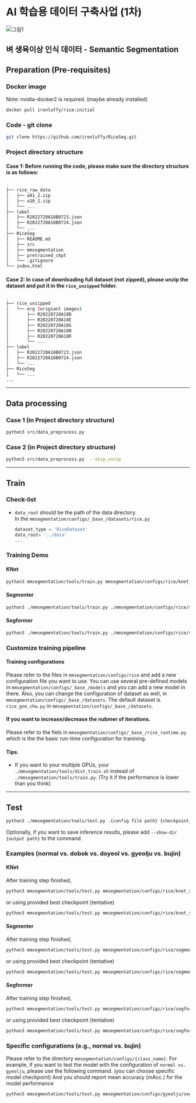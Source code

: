 # AI 학습용 데이터 구축사업 (1차) 
![그림1](https://user-images.githubusercontent.com/85090866/209904316-59a3c914-b647-49be-a233-55c6840f126b.png)

## 벼 생육이상 인식 데이터 - Semantic Segmentation

## Preparation (Pre-requisites)

### Docker image
Note: nvidia-docker2 is required. (maybe already installed)
```bash
docker pull ironluffy/rice:initial
```
### Code - git clone
```bash
git clone https://github.com/ironluffy/RiceSeg.git
```

### Project directory structure

#### Case 1: Before running the code, please make sure the directory structure is as follows:

```bash
.
├── rice_raw_data
│   ├── a01_2.zip
│   ├── a10_2.zip
│   └── ...
├── label
│   ├── R2022720A18B0723.json
│   ├── R2022720A18B0724.json
│   └── ...
├── RiceSeg
│   ├── README.md
│   ├── src
│   ├── mmsegmentation
│   ├── pretrained_ckpt
│   └── .gitignore
└── index.html
```

#### Case 2: In case of downloading full dataset (not zipped), please unzip the dataset and put it in the `rice_unzipped` folder.

```bash
.
├── rice_unzipped
│   └── org (origianl images)
│       ├── R20220720A18B
│       ├── R20220720A18E
│       ├── R20220720A18G
│       ├── R20220720A18N
│       ├── R20220720A18R
│       └── ...
├── label
│   ├── R2022720A18B0723.json
│   ├── R2022720A18B0724.json
│   └── ...
├── RiceSeg
│   └── ...
...
```
---
## Data processing

### Case 1 (in Project directory structure)
```bash
python3 src/data_preprocess.py
```

### Case 2 (in Project directory structure)
```bash
python3 src/data_preprocess.py  --skip_unzip
```
---
## Train

### Check-list
- `data_root` should be the path of the data directory.  
    In the `mmsegmentation/configs/_base_/datasets/rice.py`
    ```python
    dataset_type = 'RiceDataset'
    data_root= '../data'
    ...
    ```
### Training Demo

#### KNet
```bash
python3 mmsegmentation/tools/train.py mmsegmentation/configs/rice/knet_s3_upernet_swin-l_lovasz_gne_chw.py
```

#### Segmenter
```bash
python3 ./mmsegmentation/tools/train.py ./mmsegmentation/configs/rice/segmenter_vit-b_mask.py
```     
#### Segformer
```bash
python3 ./mmsegmentation/tools/train.py ./mmsegmentation/configs/rice/segformer_mit-b4_lovasz_gne_chw.py
```

### Customize training pipeline

#### Training configurations
Please refer to the files in `mmsegmentation/configs/rice` and add a new configuration file you want to use.
You can use several pre-defined models in `mmsegmentation/configs/_base_/models` and you can add a new model in there.
Also, you can change the configuration of dataset as well, in `mmsegmentation/configs/_base_/datasets`. The default dataset is `rice_gne_chw.py` in `mmsegmentation/configs/_base_/datasets`.

#### If you want to increase/decrease the nubmer of iterations.
Please refer to the fiels in `mmsegmentation/configs/_base_/rice_runtime.py` which is the the basic run-time configuration for tranining.

#### Tips.
- If you want to your multiple GPUs, your `./mmsegmentation/tools/dist_train.sh` instead of `./mmsegmentation/tools/train.py`. (Try it if the performance is lower than you think)


---
## Test
```bash
python3 ./mmsegmentation/tools/test.py .{config file path} {checkpoint_path} --eval mIoU 
```
Optionally, if you want to save inference results, please add `--show-dir {output path}` to the command.


### Examples (normal vs. dobok vs. doyeol vs. gyeolju vs. bujin)
#### KNet
After training step finished,
```bash
python3 mmsegmentation/tools/test.py mmsegmentation/configs/rice/knet_s3_upernet_swin-l_lovasz_gne_chw.py ./work_dirs/knet_s3_upernet_swin-l_lovasz_gne_chw/latest.pth --eval mIoU
```

or using provided best checkpoint (tentative)
```bash
python3 mmsegmentation/tools/test.py mmsegmentation/configs/rice/knet_s3_upernet_swin-l_lovasz_gne_chw.py ./best_ckpt/knet.pth --eval mIoU
```

#### Segmenter
After training step finished,
```bash
python3 mmsegmentation/tools/test.py mmsegmentation/configs/rice/segmenter_vit-b_lovasz_gne_chw.py ./work_dirs/segmenter_vit-b_mask/latest.pth --eval mIoU
```

or using provided best checkpoint (tentative)
```bash
python3 mmsegmentation/tools/test.py mmsegmentation/configs/rice/segmenter_vit-b_lovasz_gne_chw.py ./best_ckpt/segmenter.pth --eval mIoU
```

#### Segformer
After training step finished,
```bash
python3 mmsegmentation/tools/test.py mmsegmentation/configs/rice/segformer_mit-b4_lovasz_gne_chw.py ./work_dirs/segformer_mit-b4_lovasz_gne_chw/latest.pth --eval mIoU
```

or using provided best checkpoint (tentative)
```bash
python3 mmsegmentation/tools/test.py mmsegmentation/configs/rice/segformer_mit-b4_lovasz_gne_chw.py ./best_ckpt/segformer.pth --eval mIoU
```

### Specific configurations (e.g., normal vs. bujin)
Please refer to the directory `mmsegmentation/configs/{class_name}`.
For example, if you want to test the model with the configuration of `normal vs. gyeolju`, please use the following command. (you can choose specific model checkpoint)
And you should report mean accuracy (mAcc.) for the model performance
```bash
python3 mmsegmentation/tools/test.py mmsegmentation/configs/gyeolju/segformer_mit-b4.py ./work_dirs/segformer_mit-b4_lovasz_gne_chw/latest.pth --eval mIoU
```
